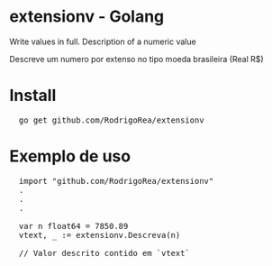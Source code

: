 # extensionv - Golang
Write values ​​in full. Description of a numeric value

Descreve um numero por extenso no tipo moeda brasileira (Real R$)

# Install 
<pre>
  go get github.com/RodrigoRea/extensionv
</pre>

# Exemplo de uso 
<pre>
  import "github.com/RodrigoRea/extensionv"
  .
  .
  .
  
  var n float64 = 7850.89  
  vtext, _ := extensionv.Descreva(n)
  
  // Valor descrito contido em `vtext`
	
</pre>

